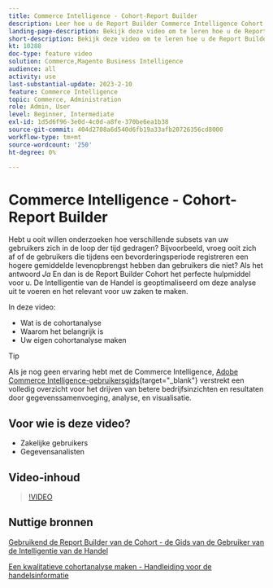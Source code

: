 ```yaml
---
title: Commerce Intelligence - Cohort-Report Builder
description: Leer hoe u de Report Builder Commerce Intelligence Cohort kunt gebruiken om geoptimaliseerde rapporten en analyses te maken die relevant zijn voor uw bedrijf.
landing-page-description: Bekijk deze video om te leren hoe u de Report Builder Commerce Intelligence Cohort kunt gebruiken om geoptimaliseerde rapporten en analyses te maken die relevant zijn voor uw bedrijf.
short-description: Bekijk deze video om te leren hoe u de Report Builder Commerce Intelligence Cohort kunt gebruiken om geoptimaliseerde rapporten en analyses te maken die relevant zijn voor uw bedrijf.
kt: 10288
doc-type: feature video
solution: Commerce,Magento Business Intelligence
audience: all
activity: use
last-substantial-update: 2023-2-10
feature: Commerce Intelligence
topic: Commerce, Administration
role: Admin, User
level: Beginner, Intermediate
exl-id: 1d5d6f96-3e0d-4c0d-a8fe-370be6ea1b38
source-git-commit: 404d2708a6d540d6fb19a33afb20726356cd8000
workflow-type: tm+mt
source-wordcount: '250'
ht-degree: 0%

---
```


# Commerce Intelligence - Cohort-Report Builder

Hebt u ooit willen onderzoeken hoe verschillende subsets van uw gebruikers zich in de loop der tijd gedragen? Bijvoorbeeld, vroeg ooit zich af of de gebruikers die tijdens een bevorderingsperiode registreren een hogere gemiddelde levenopbrengst hebben dan gebruikers die niet? Als het antwoord _Ja_ En dan is de Report Builder Cohort het perfecte hulpmiddel voor u. De Intelligentie van de Handel is geoptimaliseerd om deze analyse uit te voeren en het relevant voor uw zaken te maken.

In deze video:

- Wat is de cohortanalyse
- Waarom het belangrijk is
- Uw eigen cohortanalyse maken

>[!TIP]
>
>Als je nog geen ervaring hebt met de Commerce Intelligence, [Adobe Commerce Intelligence-gebruikersgids](https://experienceleague.adobe.com/docs/commerce-business-intelligence/mbi/guide-overview.html){target="_blank"} verstrekt een volledig overzicht voor het drijven van betere bedrijfsinzichten en resultaten door gegevenssamenvoeging, analyse, en visualisatie.

## Voor wie is deze video?

- Zakelijke gebruikers
- Gegevensanalisten

## Video-inhoud

>[!VIDEO](https://video.tv.adobe.com/v/342407?quality=12&learn=on)

## Nuttige bronnen

[Gebruikend de Report Builder van de Cohort - de Gids van de Gebruiker van de Intelligentie van de Handel](https://experienceleague.adobe.com/docs/commerce-business-intelligence/mbi/analyze/sql/cohort-rpt-bldr.html)

[Een kwalitatieve cohortanalyse maken - Handleiding voor de handelsinformatie](https://experienceleague.adobe.com/docs/commerce-business-intelligence/mbi/analyze/sql/create-qual-cohort-analysis.html)
